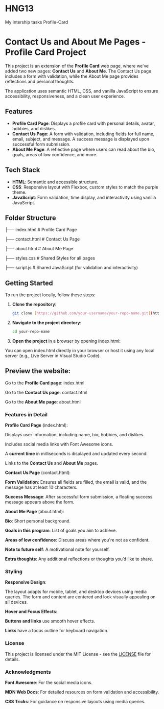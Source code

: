 # HNG13
My intership tasks
Profile-Card

# Contact Us and About Me Pages - Profile Card Project

This project is an extension of the **Profile Card** web page, where we've added two new pages: **Contact Us** and **About Me**. The Contact Us page includes a form with validation, while the About Me page provides reflections and personal thoughts.

The application uses semantic HTML, CSS, and vanilla JavaScript to ensure accessibility, responsiveness, and a clean user experience.

## Features

- **Profile Card Page**: Displays a profile card with personal details, avatar, hobbies, and dislikes.
- **Contact Us Page**: A form with validation, including fields for full name, email, subject, and message. A success message is displayed upon successful form submission.
- **About Me Page**: A reflective page where users can read about the bio, goals, areas of low confidence, and more.

## Tech Stack

- **HTML**: Semantic and accessible structure.
- **CSS**: Responsive layout with Flexbox, custom styles to match the purple theme.
- **JavaScript**: Form validation, time display, and interactivity using vanilla JavaScript.

## Folder Structure

├── index.html # Profile Card Page

├── contact.html # Contact Us Page

├── about.html # About Me Page

├── styles.css # Shared Styles for all pages

├── script.js # Shared JavaScript (for validation and interactivity)


## Getting Started

To run the project locally, follow these steps:

1. **Clone the repository**:

   ```bash
   git clone [https://github.com/your-username/your-repo-name.git](https://github.com/Holupeter/HNG13.git)

2. **Navigate to the project directory**: 

   ```bash
   cd your-repo-name
   
4. **Open the project** in a browser by opening index.html:

You can open index.html directly in your browser or host it using any local server (e.g., Live Server in Visual Studio Code).

## Preview the website:

Go to the **Profile Card page**: index.html

Go to the **Contact Us page**: contact.html

Go to the **About Me page**: about.html

### Features in Detail

**Profile Card Page** (index.html):

Displays user information, including name, bio, hobbies, and dislikes.

Includes social media links with Font Awesome icons.

A **current time** in milliseconds is displayed and updated every second.

Links to the **Contact Us** and **About Me** pages.

**Contact Us Page** (contact.html):

**Form Validation**: Ensures all fields are filled, the email is valid, and the message has at least 10 characters.

**Success Message**: After successful form submission, a floating success message appears above the form.

**About Me Page** (about.html):

**Bio**: Short personal background.

**Goals in this program**: List of goals you aim to achieve.

**Areas of low confidence**: Discuss areas where you're not as confident.

**Note to future self**: A motivational note for yourself.

**Extra thoughts**: Any additional reflections or thoughts you’d like to share.

### Styling

**Responsive Design**:

The layout adapts for mobile, tablet, and desktop devices using media queries. The form and content are centered and look visually appealing on all devices.

**Hover and Focus Effects**:

**Buttons and links** use smooth hover effects.

**Links** have a focus outline for keyboard navigation.

### License

This project is licensed under the MIT License - see the [LICENSE]([url](https://github.com/Holupeter/HNG13/blob/main/LICENSE)) file for details.

### Acknowledgments

**Font Awesome**: For the social media icons.

**MDN Web Docs**: For detailed resources on form validation and accessibility.

**CSS Tricks**: For guidance on responsive layouts using media queries.

